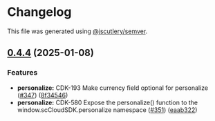 # Changelog

This file was generated using [@jscutlery/semver](https://github.com/jscutlery/semver).

## [0.4.4](https://github.com/Sitecore-PD/sitecore.cloudsdk.js/compare/personalize-0.4.3...personalize-0.4.4) (2025-01-08)

### Features

- **personalize:** CDK-193 Make currency field optional for personalize ([#347](https://github.com/Sitecore-PD/sitecore.cloudsdk.js/issues/347)) ([8f34546](https://github.com/Sitecore-PD/sitecore.cloudsdk.js/commit/8f345464992b38cd1cff8279ec47209d9322e1e9))
- **personalize:** CDK-580 Expose the personalize() function to the window.scCloudSDK.personalize namespace ([#351](https://github.com/Sitecore-PD/sitecore.cloudsdk.js/issues/351)) ([eaab322](https://github.com/Sitecore-PD/sitecore.cloudsdk.js/commit/eaab3221b4b78a424f50a93f20d6efe6fb81c56a))
